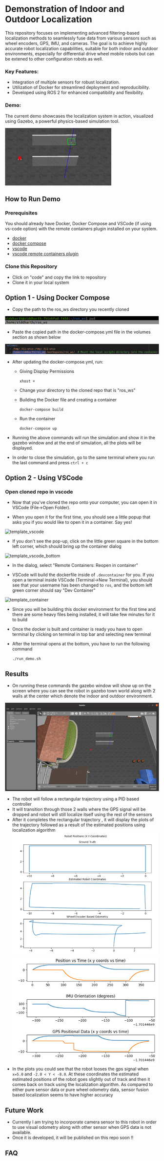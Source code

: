 # Demonstration of Indoor and Outdoor Localization

This repository focuses on implementing advanced filtering-based localization methods to seamlessly fuse data from various sensors such as wheel encoders, GPS, IMU, and cameras. The goal is to achieve highly accurate robot localization capabilities, suitable for both indoor and outdoor environments, especially for differential drive wheel mobile robots but can be extened to other configuration robots as well.

### Key Features:

* Integration of multiple sensors for robust localization.
* Utilization of Docker for streamlined deployment and reproducibility.
* Developed using ROS 2 for enhanced compatibility and flexibility.

### Demo:
The current demo showcases the localization system in action, visualized using Gazebo, a powerful physics-based simulation tool.

![](https://github.com/siddharthbhurat4/ros_ws/blob/humble/demo_gif.gif)

## How to Run Demo

### Prerequisites

You should already have Docker, Docker Compose and VSCode (if using vs-code option) with the remote containers plugin installed on your system.

* [docker](https://docs.docker.com/engine/install/)
* [docker compose](https://docs.docker.com/compose/install/)
* [vscode](https://code.visualstudio.com/)
* [vscode remote containers plugin](https://marketplace.visualstudio.com/items?itemName=ms-vscode-remote.remote-containers)

### Clone this Repository

* Click on "code" and copy the link to repository
* Clone it in your local system

## Option 1 - Using Docker Compose

* Copy the path to the ros_ws directory you recently cloned

![finding directory path](https://github.com/siddharthbhurat4/ros_ws/blob/humble/directory.png)

* Paste the copied path in the docker-compose.yml file in the volumes section as shown below

![pasting in docker compose](https://github.com/siddharthbhurat4/ros_ws/blob/humble/path_compose.png)

* After updating the docker-compose.yml, run:
  
  * Giving Display Permissions
    
      ` xhost + `
  
  * Change your directory to the cloned repo that is "ros_ws"

  * Building the Docker file and creating a container

    ` docker-compose build `

  * Run the container
    
    ` docker-compose up `

* Running the above commands will run the simulation and show it in the gazebo window and at the end of simulation, all the plots will be displayed.
* In order to close the simulation, go to the same terminal where you run the last command and press `ctrl + c`


## Option 2 - Using VSCode
### Open cloned repo in vscode

* Now that you've cloned the repo onto your computer, you can open it in VSCode (File->Open Folder). 

* When you open it for the first time, you should see a little popup that asks you if you would like to open it in a container.  Say yes!

![template_vscode](https://user-images.githubusercontent.com/6098197/91332551-36898100-e781-11ea-9080-729964373719.png)

* If you don't see the pop-up, click on the little green square in the bottom left corner, which should bring up the container dialog

![template_vscode_bottom](https://user-images.githubusercontent.com/6098197/91332638-5d47b780-e781-11ea-9fb6-4d134dbfc464.png)

* In the dialog, select "Remote Containers: Reopen in container"

* VSCode will build the dockerfile inside of `.devcontainer` for you.  If you open a terminal inside VSCode (Terminal->New Terminal), you should see that your username has been changed to `ros`, and the bottom left green corner should say "Dev Container"

![template_container](https://user-images.githubusercontent.com/6098197/91332895-adbf1500-e781-11ea-8afc-7a22a5340d4a.png)

* Since you will be building this docker environment for the first time and there are some heavy files being installed, it will take few minutes for it to build

* Once the docker is built and container is ready you have to open terminal by clicking on terminal in top bar and selecting new terminal
* After the terminal opens at the bottom, you have to run the following command
  
  `./run_demo.sh`


## Results
* On running these commands the gazebo window will show up on the screen where you can see the robot in gazebo town world along with 2 walls at the center which denote the indoor and outdoor environment.

![](https://github.com/siddharthbhurat4/ros_ws/blob/humble/gazebo_bot.png)

* The robot will follow a rectangular trajectory using a PID based controller
* It will transition through those 2 walls where the GPS signal will be dropped and robot will still localize itself using the rest of the sensors
* After it completes the rectangular trajectory , it will display the plots of the trajectory followed as a result of the estimated positions using localization algorithm
![](https://github.com/siddharthbhurat4/ros_ws/blob/humble/positions.png)
![](https://github.com/siddharthbhurat4/ros_ws/blob/humble/sensor_data.png)
* In the plots you could see that the robot looses the gps signal when `x=5.0` and `-2.0 < Y < -8.0`. At these coordinates the estimated estimated positions of the robot goes slightly out of track and then it comes back on track using the localization algorithm. As compared to either pure sensor data or pure wheel odometry data, sensor fusion based localization seems to have higher accuracy

## Future Work
* Currently I am trying to incorporate camera sensor to this robot in order to use visual odometry along with other sensor when GPS data is not available. 
* Once it is developed, it will be published on this repo soon !!

## FAQ